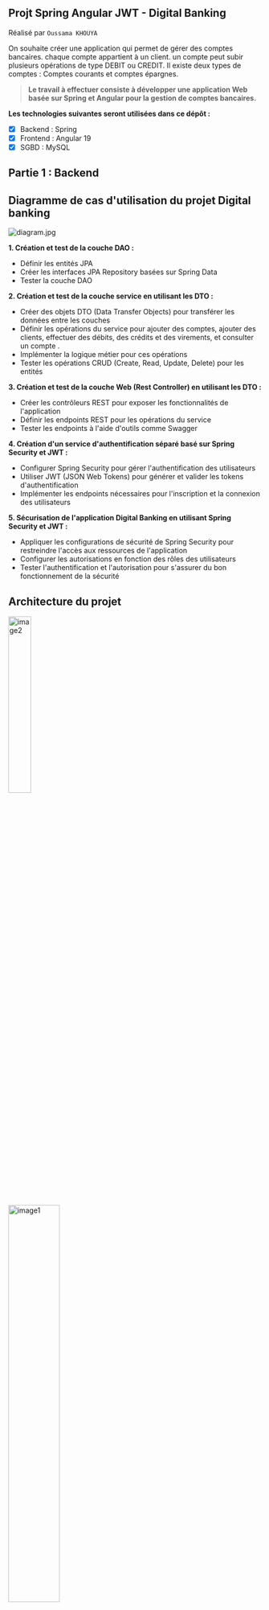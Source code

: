 ## Projt Spring Angular JWT - Digital Banking
Réalisé par ``Oussama KHOUYA``

On souhaite créer une application qui permet de gérer des comptes bancaires. chaque compte appartient à un client. un compte peut subir plusieurs opérations de type DEBIT ou CREDIT. Il existe deux types de comptes : Comptes courants et comptes épargnes.





>**Le travail à effectuer consiste à développer une application Web basée sur Spring et Angular pour la gestion de comptes bancaires.**

**Les technologies suivantes seront utilisées dans ce dépôt :**
- [x] Backend : Spring
- [x] Frontend : Angular 19
- [x] SGBD : MySQL

## Partie 1 : Backend

## Diagramme de cas d'utilisation du projet Digital banking
![diagram.jpg](imgs/diagram.jpg)

**1. Création et test de la couche DAO :**
<ul>
  <li>Définir les entités JPA </li>
 <li>Créer les interfaces JPA Repository basées sur Spring Data </li>
 <li>Tester la couche DAO</li>
</ul>

**2. Création et test de la couche service en utilisant les DTO :**
<ul>
   <li>Créer des objets DTO (Data Transfer Objects) pour transférer les données entre les couches</li>
  <li>Définir les opérations du service pour ajouter des comptes, ajouter des clients, effectuer des débits, des crédits et des virements, et consulter un compte
.</li>
 <li>Implémenter la logique métier pour ces opérations </li>
  <li>Tester les opérations CRUD (Create, Read, Update, Delete) pour les entités </li>
</ul>

**3. Création et test de la couche Web (Rest Controller) en utilisant les DTO  :**
<ul>
  <li>Créer les contrôleurs REST pour exposer les fonctionnalités de l'application</li>
 <li>Définir les endpoints REST pour les opérations du service</li>
 <li>Tester les endpoints à l'aide d'outils comme Swagger</li>
</ul>

**4. Création d'un service d'authentification séparé basé sur Spring Security et JWT :**
<ul>
  <li>Configurer Spring Security pour gérer l'authentification des utilisateurs</li>
 <li>Utiliser JWT (JSON Web Tokens) pour générer et valider les tokens d'authentification</li>
 <li>Implémenter les endpoints nécessaires pour l'inscription et la connexion des utilisateurs</li>
</ul>

**5. Sécurisation de l'application Digital Banking en utilisant Spring Security et JWT :**
<ul>
  <li>Appliquer les configurations de sécurité de Spring Security pour restreindre l'accès aux ressources de l'application</li>
 <li>Configurer les autorisations en fonction des rôles des utilisateurs</li>
 <li>Tester l'authentification et l'autorisation pour s'assurer du bon fonctionnement de la sécurité</li>
</ul>


## Architecture du projet
<div>
   <img src="imgs/architecture2.png" alt="image2"  width="30%">
 &nbsp; &nbsp; &nbsp; &nbsp; &nbsp; &nbsp;  &nbsp; &nbsp; &nbsp; &nbsp; &nbsp; &nbsp; &nbsp; &nbsp; &nbsp; &nbsp; &nbsp;
  <img src="imgs/architecture1.jpg" alt="image1" style="margin-top:1px;" width="45%">

</div>

### Stratégie à adopter

>**Dans notre approche de gestion de l'héritage, une stratégie que nous avons utilisée est celle de la _"Single table"_. Avec cette approche, nous avons créé une seule table qui contient tous les attributs des trois classes concernées. Pour différencier les deux sous-types, nous avons ajouté une colonne spéciale appelée "colonne discriminante". Cette colonne nous permet de distinguer les instances appartenant aux différentes sous-classes au sein de la table unique.**

### Couche DAO
> **Les entités JPA : Customer, BankAccount, Saving Account, CurrentAccount, AccountOperation**
_**Customer**_
```java
@Entity
@Data @NoArgsConstructor @AllArgsConstructor
public class Customer {

  @Id
  @GeneratedValue(strategy = GenerationType.IDENTITY)
    private Long id;
    private String name;
    private String email;
    @OneToMany(mappedBy = "customer")
    private List<BankAccount> bankAccounts;
}
```
_**BankAccount**_
```java
@Entity
@Inheritance(strategy = InheritanceType.SINGLE_TABLE)
@DiscriminatorColumn(name = "TYPE", length = 30, discriminatorType = DiscriminatorType.STRING) // length 255 par défaut et String
@Data @NoArgsConstructor @AllArgsConstructor
public abstract class BankAccount {
 @Id
    private String id;
    private double balance;
    private Date createdDate;
    @Enumerated(EnumType.STRING)
    private AccountStatus status;
    @ManyToOne
    private Customer customer;
    @OneToMany (mappedBy = "bankAccount")
    private List<AccountOperation> accountOperations;

}
```
_**Saving Account**_
```java
@Entity
@DiscriminatorValue("Saving_Account")
@Data @NoArgsConstructor @AllArgsConstructor
public class SavingAccount extends BankAccount{
    private double interestRate;
}
```
_**CurrentAccount**_
```java
@Entity
@DiscriminatorValue("Current_Account")
@Data @NoArgsConstructor @AllArgsConstructor
public class CurrentAccount extends BankAccount{
    private double overDraft;

}
```
_**AccountOperation**_
```java
@Entity
@Data @NoArgsConstructor @AllArgsConstructor
public class AccountOperation {
@Id
@GeneratedValue(strategy = GenerationType.IDENTITY)
    private Long id;
    private Date operationDate;
    private double amount;
    @Enumerated(EnumType.STRING)
    private OperationType operationType;
    @ManyToOne
    private BankAccount bankAccount;
    private String description;
}
```
> **les interfaces JPA Repository pour accéder aux données basées sur Spring Data**
_**CustomerRepository**_
```java
public interface CustomerRepository extends JpaRepository<Customer, Long> {

    @Query("select c from Customer  c where c.name like :kw")
    List<Customer> searchCustomer(@Param("kw") String keyword);
}
```
_**BankAccountRepository**_
```java
public interface BankAccountRepository extends JpaRepository<BankAccount, String> {
    List<BankAccount> getBankAccountByCustomer_Id(Long customerId);
}
```
_**AccountOperationRepository**_
```java
public interface AccountOperationRepository extends JpaRepository<AccountOperation, Long> {

    List<AccountOperation> findByBankAccountId(String accountId);

    Page<AccountOperation> findByBankAccountIdOrderByOperationDateDesc(String accountId, Pageable pageable);
}
```

> **Teste de la couche DAO**
```java
@Bean
    CommandLineRunner start(CustomerRepository customerRepository,
                            BankAccountRepository bankAccountRepository,
                            AccountOperationRepository accountOperationRepository) {
        return args -> {
            Stream.of("Ouassima", "Oualid", "Mohamed").forEach(name -> {
                Customer customer = new Customer();
                customer.setName(name);
                customer.setEmail(name +"@gmail.com");
                customerRepository.save(customer);
            });
            customerRepository.findAll().forEach(customer -> {
                CurrentAccount currentAccount = new CurrentAccount();
                currentAccount.setId(UUID.randomUUID().toString());
                currentAccount.setBalance(Math.random() * 9000);
                currentAccount.setCreatedDate(new Date());
                currentAccount.setStatus(AccountStatus.CREATED);
                currentAccount.setCustomer(customer);
                currentAccount.setOverDraft(9000);
                bankAccountRepository.save(currentAccount);

                SavingAccount savingAccount = new SavingAccount();
                savingAccount.setId(UUID.randomUUID().toString());
                savingAccount.setBalance(Math.random() * 10000);
                savingAccount.setCreatedDate(new Date());
                savingAccount.setStatus(AccountStatus.CREATED);
                savingAccount.setCustomer(customer);
                savingAccount.setInterestRate(4.3);
                bankAccountRepository.save(savingAccount);

            });

            bankAccountRepository.findAll().forEach(account -> {
                for (int i = 0; i < 10; i++) {
                    AccountOperation accountOperation = new AccountOperation();
                    accountOperation.setOperationDate(new Date());
                    accountOperation.setAmount(Math.random() * 13000);
                    accountOperation.setOperationType(Math.random() > 0.5 ? OperationType.DEBIT : OperationType.CREDIT);
                    accountOperation.setBankAccount(account);
                    accountOperationRepository.save(accountOperation);
                }
            });
        };

    }
```
>**Base de données**
```xml
spring.datasource.url=jdbc:mysql://localhost:3306/bank?createDatabaseIfNotExist=true
spring.datasource.username=root
spring.datasource.password=
spring.jpa.hibernate.ddl-auto=create
spring.jpa.properties.hibernate.dialect=org.hibernate.dialect.MariaDBDialect
spring.jpa.show-sql=false
server.port=8080
spring.main.allow-circular-references=true
```
<div align="center">
<img src="imgs/Customers.jpg" align="center" style="margin-top:1px;" width="40%"/>
<img src="imgs/bank-accounts.jpg" align="center"  style="margin-top:1px;" width="60%"/>
<img src="imgs/account-operations.jpg" align="center" style="margin-top:1px;" width="60%"/>
</div>

### Couche Service
<div align="center">
<img src="imgs/services.jpg"  />
</div>

> **Création des objets DTO**

<div align="center">
<img src="imgs/Dtos.jpg" />
</div>

_**Customer DTO**_,  _**Bank Account DTO**_, _**Cusrrent Account DTO**_, _**Saving Account DTO**_, _**Account OPerations DTO**_, _**Account History DTO**_
  <div align="center">
  <img src="imgs/dtos1.jpg" />
   </div>

_**Operations DTOS**_
<div align="center">
 <img src="imgs/operationsdto.jpg" />
 </div>


> **Création des mappers**

```java
@Service
@Transactional
public class BankAccountMapperImpl {

    public CustomerDTO fromCustomer(Customer customer) {
        CustomerDTO customerDTO = new CustomerDTO();
        BeanUtils.copyProperties(customer, customerDTO);
        return customerDTO;
    }
    public Customer fromCustomerDTO(CustomerDTO customerDTO) {
        Customer customer = new Customer();
        BeanUtils.copyProperties(customerDTO, customer);

        return customer;
    }

    public CurrentBankAccountDTO fromCurrentBankAccount (CurrentAccount currentAccount) {
        CurrentBankAccountDTO currentBankAccountDTO = new CurrentBankAccountDTO();
        BeanUtils.copyProperties(currentAccount, currentBankAccountDTO);

        currentBankAccountDTO.setCustomerDTO(fromCustomer(currentAccount.getCustomer()));
        currentBankAccountDTO.setType(currentAccount.getClass().getSimpleName());

        return currentBankAccountDTO;
    }
    public CurrentAccount fromCurrentAccountDTO (CurrentBankAccountDTO currentBankAccountDTO) {
        CurrentAccount currentAccount = new CurrentAccount();
        BeanUtils.copyProperties(currentBankAccountDTO, currentAccount);

        currentAccount.setCustomer(fromCustomerDTO(currentBankAccountDTO.getCustomerDTO()));
        return currentAccount;
    }

    public SavingBankAccountDTO fromSavingBankAccount (SavingAccount savingAccount) {
        SavingBankAccountDTO savingBankAccountDTO = new SavingBankAccountDTO();
        BeanUtils.copyProperties(savingAccount, savingBankAccountDTO);

        savingBankAccountDTO.setCustomerDTO(fromCustomer(savingAccount.getCustomer()));
        savingBankAccountDTO.setType(savingAccount.getClass().getSimpleName());
        return savingBankAccountDTO;
    }
    public SavingAccount fromSavingBankAccountDTO (SavingBankAccountDTO savingBankAccountDTO) {
        SavingAccount savingAccount = new SavingAccount();

        BeanUtils.copyProperties(savingBankAccountDTO, savingAccount);

        savingAccount.setCustomer(fromCustomerDTO(savingBankAccountDTO.getCustomerDTO()));

        return savingAccount;
    }

    public AccountOperationDTO fromAccountOperation(AccountOperation accountOperation) {
        AccountOperationDTO accountOperationDTO = new AccountOperationDTO();
        BeanUtils.copyProperties(accountOperation, accountOperationDTO);

        return accountOperationDTO;
    }
}
 ```
> **Définition les opérations du service**

_**Interface BankAccountService**_

```java
public interface BankAccountService {

  CustomerDTO saveCustomer(CustomerDTO customerDTO);

  CurrentBankAccountDTO saveCurrentBankAccount(double initialBalance, double overDraft, Long customerId) throws CustomerNotFoundException;
  SavingBankAccountDTO saveSavingBankAccount(double initialBalance, double interestRate, Long customerId) throws CustomerNotFoundException;

  BankAccountDTO updateBankAccount(String accountId, AccountStatus accountStatus) throws BankAccountNotFoundException;

  List<CustomerDTO> listCustomer();

  BankAccountDTO getBankAccount(String id) throws BankAccountNotFoundException;

  void debit(String accountId, double amount, String description) throws BankAccountNotFoundException, BalanceNotSufficientException;
  void credit(String accountId, double amount, String description) throws BankAccountNotFoundException;

  void transfer(String accountIdSource, String accountIdDestination, double amount) throws BankAccountNotFoundException, BalanceNotSufficientException;

  List<BankAccountDTO> getListBankAccounts();

  CustomerDTO getCustomer(Long customerId) throws CustomerNotFoundException;

  CustomerDTO updateCustomer(CustomerDTO customerDTO);

  void deleteCustomer(Long customerId) throws CustomerNotFoundException;

  List<AccountOperationDTO> getAccountHistoryByList(String accountId);

  List<BankAccountDTO> getBankAccountsByCustomerId(Long customerId);

  AccountHistoryDTO getAccountHistoryByPage(String accountId, int page, int size) throws BankAccountNotFoundException;

  List<CustomerDTO> searchCustomers(String keyword);
}
```
🔗[➤ **Implémentation de la logique métier pour ces opérations** ](https://github.com/Akasmiou-ouassima/Digital-Banking-Backend/blob/main/Digital-banking-backend-Spring/src/main/java/com/akasmiou/ouassima/EBanking/services/BankAccountServiceImpl.java)

>_**Tester les opérations CRUD**_

```java
@Bean
    CommandLineRunner start (AccountService accountService) {
        return args -> {
            Stream.of("Ouassima", "Mohamed", "Jinan", "Oualid").forEach(name -> {
                CustomerDTO customerDTO = new CustomerDTO();
                customerDTO.setName(name);
                customerDTO.setEmail(name + "@gmail.com");
                bankAccountService.saveCustomer(customerDTO);
            });
            bankAccountService.listCustomer().forEach( customer -> {
                try {
                    bankAccountService.saveCurrentBankAccount(Math.random() * 90000, 9000, customer.getId());
                    bankAccountService.saveSavingBankAccount(Math.random() * 85000, 3.2, customer.getId());
                } catch (CustomerNotFoundException e) {
                    e.printStackTrace();
                }
            });

            try {
                List<BankAccountDTO> bankAccountList = bankAccountService.getListBankAccounts();
                for (BankAccountDTO bankAccount : bankAccountList) {
                    for (int i = 0; i < 10; i++) {
                        String accountId;
                        if(bankAccount instanceof SavingBankAccountDTO) {
                            accountId = ((SavingBankAccountDTO) bankAccount).getId();
                        } else {
                            accountId = ((CurrentBankAccountDTO) bankAccount).getId();
                        }
                        bankAccountService.credit(
                                accountId,
                                10000 + Math.random() * 120000,
                                "Credit");

                        bankAccountService.debit(
                                accountId,
                                1000 + Math.random() * 9000,
                                "Debit");

                    }
                }
            } catch (BalanceNotSufficientException | BankAccountNotFoundException e) {
                e.printStackTrace();
            }
        };
    }
   ```

> **Teste les endpoints à l'aide d'outils comme Swagger**

```java
L'interface de test de notre API, générée par Swagger, est accessible via http://localhost:8080/swagger-ui/index.html
```
<img src="imgs/swagger1.jpg" />


**_Teste de la méthode GET Customers_**

<img src="imgs/getcustomers-swagger.jpg" />

**_Teste de la méthode GET Customer By Id_**
<img src="imgs/getcustomerbyid.jpg" />

**_Teste de la méthode GET Accounts_**
<img src="imgs/getaccounts.jpg" />

### Couche Security

>La classe SecurityConfig configure la sécurité dans une application Java avec Spring Security. Les principales étapes incluent la désactivation de CSRF, la configuration de la politique >de sessions, la gestion de CORS, l'autorisation d'accès à certaines URL et l'ajout de filtres JWT personnalisés pour l'authentification et l'autorisation.

> **_Security dans OpenAPI_**

> Si vous accédez à Swagger UI et que vous voyez le bouton "Authorize", cela signifie que l'API que vous consultez nécessite une authentification. Pour vous authentifier et autoriser votre application
> Donc L'annotation @SecurityScheme est utilisée pour définir un schéma d'authentification dans le contexte de l'API Digital Bank.

```java
@SecurityScheme(name = "digitalBankApi", description = "Digital Bank API", type = SecuritySchemeType.HTTP, scheme = "bearer", bearerFormat = "JWT")
```
<div align="center">
<img src="imgs/auth3.jpg" width="60%"/>
 </div>
<div align="center">
<img src="imgs/auth1.jpg" width="60%"/>
 </div>
<div align="center">
<img src="imgs/auth2.jpg" width="60%"/>
 </div>




## Partie 2 : Client Angular

### Configuration des Routes

L'application Angular utilise un système de routage pour naviguer entre les différentes vues. Les routes sont définies dans le fichier `app.routes.ts` :

```typescript
export const routes: Routes = [
  { path: "", pathMatch: "full", redirectTo: "login" },
  { path: "login", component: LoginComponent },
  {
    path: "admin", 
    component: AdminTemplateComponent, 
    canActivate: [authenticationGuard],
    children: [
      { path: "", pathMatch: "full", redirectTo: "customers" },
      { path: "customers", component: CustomersComponent },
      { path: "accounts", component: AccountsComponent },
      { path: "new-customer", component: NewCustomerComponent, 
        canActivate: [authorizationGuard], 
        data: { roles: ["ADMIN"] }
      },
      { path: "customer-accounts/:id", component: CustomerAccountsComponent },
      { path: "notAuthorized", component: NoAuthorizedComponent }
    ]
  }
];
```

Les routes sont protégées par deux guards :
- `authenticationGuard` : Vérifie si l'utilisateur est authentifié
- `authorizationGuard` : Vérifie les rôles de l'utilisateur pour certaines routes

### Composant Customer-Accounts

Le composant `CustomerAccountsComponent` permet d'afficher les comptes d'un client spécifique :

```typescript
@Component({
  selector: 'app-customer-accounts',
  imports: [NgIf, NgForOf, DecimalPipe, DatePipe],
  templateUrl: './customer-accounts.component.html',
  standalone: true
})
export class CustomerAccountsComponent implements OnInit {
  customerId!: string;
  customer!: Customer;
  accounts: Account[] = [];
  errorMessage!: string;

  constructor(
    private route: ActivatedRoute,
    private router: Router,
    private accountService: AccountService
  ) {
    this.customer = this.router.getCurrentNavigation()?.extras.state as Customer;
  }

  ngOnInit(): void {
    this.customerId = this.route.snapshot.params['id'];
    this.loadCustomerAccounts();
  }

  loadCustomerAccounts() {
    this.accountService.getCustomerAccounts(this.customerId).subscribe({
      next: (data) => {
        this.accounts = data;
      },
      error: (err) => {
        this.errorMessage = err.message;
      }
    });
  }

  handleOperations(accountId: string) {
    this.router.navigate(['/admin/accounts'], { 
      queryParams: { id: accountId }
    });
  }
}
```

### Service Account

Le service `AccountService` gère les opérations liées aux comptes bancaires. Il communique avec le backend via des requêtes HTTP :

```typescript
@Injectable({
  providedIn: 'root'
})
export class AccountService {
  constructor(private http: HttpClient) { }

  // Récupérer les comptes d'un client
  public getCustomerAccounts(customerId: string): Observable<Array<Account>> {
    return this.http.get<Array<Account>>(environment.backendHost + "/accounts/customer/" + customerId);
  }

  // Récupérer les opérations d'un compte
  public getAccount(accountId: string, page: number, size: number): Observable<AccountDetails> {
    return this.http.get<AccountDetails>(environment.backendHost + "/accounts/" + accountId + "/pageOperations?page=" + page + "&size=" + size);
  }

  // Effectuer une opération de débit
  public debit(accountId: string, amount: number, description: string) {
    let data = { accountId, amount, description }
    return this.http.post(environment.backendHost + "/accounts/debit", data);
  }

  // Effectuer une opération de crédit
  public credit(accountId: string, amount: number, description: string) {
    let data = { accountId, amount, description }
    return this.http.post(environment.backendHost + "/accounts/credit", data);
  }

  // Effectuer un transfert entre comptes
  public transfer(accountSource: string, accountDestination: string, amount: number, description: string) {
    let data = { accountSource, accountDestination, amount, description }
    return this.http.post(environment.backendHost + "/accounts/transfer", data);
  }
}
```

Cette implémentation permet de :
- Afficher la liste des comptes d'un client
- Consulter les opérations d'un compte
- Effectuer des opérations de débit et crédit
- Réaliser des transferts entre comptes

Toutes ces fonctionnalités sont sécurisées et nécessitent une authentification valide pour être accessibles.

## Partie 3 : Sécuriser l'application avec un système d'authentification basé sur Spring Security et Json Web Token
````java
@Configuration
@EnableWebSecurity
@EnableGlobalMethodSecurity(prePostEnabled = true)
public class SecurityConfig {

    @Bean
    public PasswordEncoder passwordEncoder(){
        return new BCryptPasswordEncoder();
    }

    @Bean
    public InMemoryUserDetailsManager inMemoryUserDetailsManager(){
        return  new InMemoryUserDetailsManager(
                User.withUsername("user1").password(passwordEncoder().encode("azerty123456")).authorities("USER").build(),
                User.withUsername("admin").password(passwordEncoder().encode("azerty123456")).authorities("USER","ADMIN").build()
        );
    }

    @Bean
    public SecurityFilterChain securityFilterChain(HttpSecurity httpSecurity) throws Exception {
        return httpSecurity
                .sessionManagement(sm->sm.sessionCreationPolicy(SessionCreationPolicy.STATELESS))
                .csrf(csrf->csrf.disable())
                .cors(Customizer.withDefaults())
                .authorizeHttpRequests(ar->ar
                        .requestMatchers("/auth/login/**","/refreshToken/**","/swagger-ui**",
                                "/swagger-ui/**","/v3/**", "/v1/**").permitAll()
                        .anyRequest().authenticated())
                .oauth2ResourceServer(oa->oa.jwt(Customizer.withDefaults()))
                .httpBasic(Customizer.withDefaults())
                .build();
    }

    @Value("${jwt.secret}")
    private String secretKey;

    @Bean
    public JwtEncoder jwtEncoder(){
        return new NimbusJwtEncoder(new ImmutableSecret<>(secretKey.getBytes()));
    }

    @Bean
    public JwtDecoder jwtDecoder(){
        SecretKeySpec secretKeySpec = new SecretKeySpec(secretKey.getBytes(), "RSA");
        return NimbusJwtDecoder.withSecretKey(secretKeySpec).macAlgorithm(MacAlgorithm.HS512).build();
    }

    @Bean
    public AuthenticationManager authenticationManager(UserDetailsService userDetailsService){
        DaoAuthenticationProvider daoAuthenticationProvider = new DaoAuthenticationProvider();
        daoAuthenticationProvider.setPasswordEncoder(passwordEncoder());
        daoAuthenticationProvider.setUserDetailsService(userDetailsService);
        return new ProviderManager(daoAuthenticationProvider);
    }

    @Bean
    CorsConfigurationSource corsConfigurationSource(){
        CorsConfiguration corsConfiguration = new CorsConfiguration();
        corsConfiguration.addAllowedOrigin("*");
        corsConfiguration.addAllowedMethod("*");
        corsConfiguration.addAllowedHeader("*");
        UrlBasedCorsConfigurationSource source=new UrlBasedCorsConfigurationSource();
        source.registerCorsConfiguration("/**",corsConfiguration);
        return source;
    }
}
````